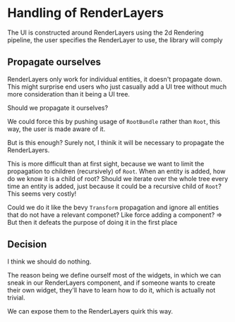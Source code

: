 # Handling of RenderLayers

The UI is constructed around RenderLayers using the 2d Rendering pipeline,
the user specifies the RenderLayer to use, the library will comply

## Propagate ourselves

RenderLayers only work for individual entities, it doesn't propagate down.
This might surprise end users who just casually add a UI tree without
much more consideration than it being a UI tree.

Should we propagate it ourselves?

We could force this by pushing usage of `RootBundle` rather than `Root`,
this way, the user is made aware of it.

But is this enough? Surely not, I thinik it will be necessary to propagate
the RenderLayers.

This is more difficult than at first sight, because we want to limit the
propagation to children (recursively) of `Root`. When an entity is added,
how do we know it is a child of root? Should we iterate over the whole
tree every time an entity is added, just because it could be a recursive
child of `Root`? This seems very costly!

Could we do it like the bevy `Transform` propagation and ignore all entities
that do not have a relevant componet? Like force adding a component?
=> But then it defeats the purpose of doing it in the first place

## Decision

I think we should do nothing.

The reason being we define ourself most of the widgets, in which we can
sneak in our RenderLayers component, and if someone wants to create their own
widget, they'll have to learn how to do it, which is actually not trivial.

We can expose them to the RenderLayers quirk this way.
